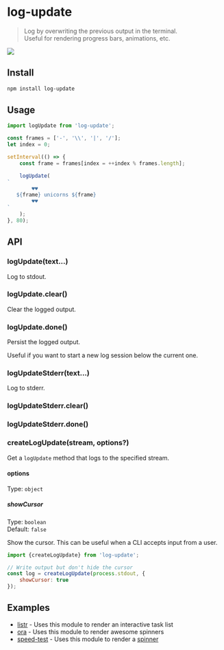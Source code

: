 # log-update

> Log by overwriting the previous output in the terminal.\
> Useful for rendering progress bars, animations, etc.

![](screenshot.gif)

## Install

```sh
npm install log-update
```

## Usage

```js
import logUpdate from 'log-update';

const frames = ['-', '\\', '|', '/'];
let index = 0;

setInterval(() => {
	const frame = frames[index = ++index % frames.length];

	logUpdate(
`
        ♥♥
   ${frame} unicorns ${frame}
        ♥♥
`
	);
}, 80);
```

## API

### logUpdate(text…)

Log to stdout.

### logUpdate.clear()

Clear the logged output.

### logUpdate.done()

Persist the logged output.

Useful if you want to start a new log session below the current one.

### logUpdateStderr(text…)

Log to stderr.

### logUpdateStderr.clear()
### logUpdateStderr.done()

### createLogUpdate(stream, options?)

Get a `logUpdate` method that logs to the specified stream.

#### options

Type: `object`

##### showCursor

Type: `boolean`\
Default: `false`

Show the cursor. This can be useful when a CLI accepts input from a user.

```js
import {createLogUpdate} from 'log-update';

// Write output but don't hide the cursor
const log = createLogUpdate(process.stdout, {
	showCursor: true
});
```

## Examples

- [listr](https://github.com/SamVerschueren/listr) - Uses this module to render an interactive task list
- [ora](https://github.com/sindresorhus/ora) - Uses this module to render awesome spinners
- [speed-test](https://github.com/sindresorhus/speed-test) - Uses this module to render a [spinner](https://github.com/sindresorhus/elegant-spinner)
